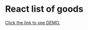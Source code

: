 # React list of goods
[Click the link to see DEMO.](https://xipholena.github.io/react_list-of-goods/)

